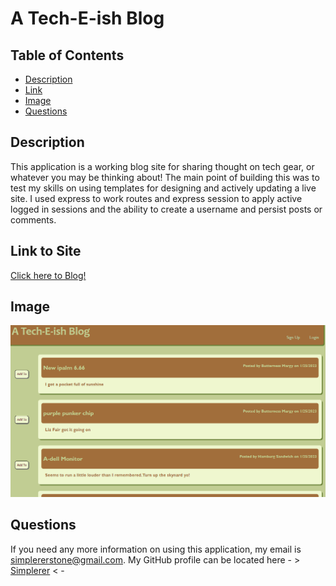 # A Tech-E-ish Blog
    
  ## Table of Contents
  - [Description](#description)
  - [Link](#link-to-site)
  - [Image](#image)
  - [Questions](#questions)
    
  ## Description
  This application is a working blog site for sharing thought on tech gear, or whatever you may be thinking about! The main point of building this was to test my skills on using templates for designing and actively updating a live site. I used express to work routes and express session to apply active logged in sessions and the ability to create a username and persist posts or comments.

  ## Link to Site
  
  [Click here to Blog!](https://limitless-forest-03421.herokuapp.com/)

  ## Image

  ![A Tech-E-ish Blog](./Assets/A%20Tech-E-ish%20Blog.png)
    
  ## Questions
  If you need any more information on using this application, my email is simplererstone@gmail.com.
  My GitHub profile can be located here - >  [Simplerer](https://github.com/Simplerer)  < -